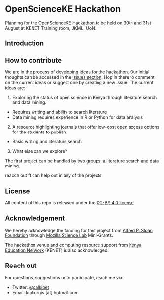 # OpenScienceKE Hackathon
Planning for the OpenScienceKE Hackathon to be held on 30th and 31st August at KENET Training room, JKML, UoN. 


## Introduction

## How to contribute
We are in the process of developing ideas for the hackathon. Our initial thoughts can be accessed in the [issues section](https://github.com/BioinfoNet/OpenScienceKEHackathon/issues). Hop in there to comment on the current ideas or suggest one by creating a new issue. The current ideas are:
1. Exploring the status of open science in Kenya through literature search and data mining.
  - Requires writing and ability to search literature
  - Data mining requires experience in R or Python for data analysis
2. A resource highlighting journals that offer low-cost open access options for the students to publish. 
  - Basic writing and literature search
3. What else can we explore?

The first project can be handled by two groups: a literature search and data mining. 

reacch out ff can help out in any of the projects.

## License
All content of this repo is released under the [CC-BY 4.0 license](https://creativecommons.org/licenses/by/4.0/legalcode)

## Acknowledgement
We hereby acknowledge the funding for this project from [Alfred  P. Sloan Foundation](https://sloan.org/) through [Mozilla Science Lab](https://science.mozilla.org/) Mini-Grants.

The hackathon venue and computing resource support from [Kenya Education Network](https://www.kenet.or.ke/) (KENET) is also acknowledged.

## Reach out
For questions, suggestions or to participate, reach me via:
- Twitter: [@calkibet](https://twitter.com/calkibet)
- Email: kipkuruis [at] hotmail.com
